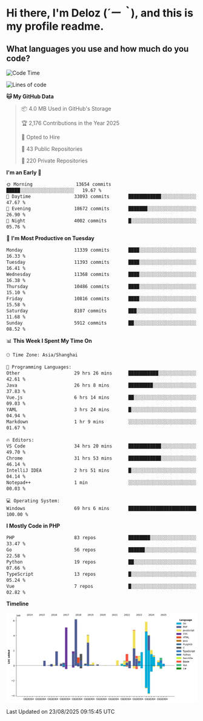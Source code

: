 # **Hi there, I'm Deloz (*´ー｀*), and this is my profile readme.**

## **What languages you use and how much do you code?**

<!--START_SECTION:waka-->
![Code Time](http://img.shields.io/badge/Code%20Time-7%2C237%20hrs%2010%20mins-blue)

![Lines of code](https://img.shields.io/badge/From%20Hello%20World%20I%27ve%20Written-52.6%20million%20lines%20of%20code-blue)

**🐱 My GitHub Data** 

> 📦 4.0 MB Used in GitHub's Storage 
 > 
> 🏆 2,176 Contributions in the Year 2025
 > 
> 💼 Opted to Hire
 > 
> 📜 43 Public Repositories 
 > 
> 🔑 220 Private Repositories 
 > 
**I'm an Early 🐤** 

```text
🌞 Morning                13654 commits       █████░░░░░░░░░░░░░░░░░░░░   19.67 % 
🌆 Daytime                33093 commits       ████████████░░░░░░░░░░░░░   47.67 % 
🌃 Evening                18672 commits       ███████░░░░░░░░░░░░░░░░░░   26.90 % 
🌙 Night                  4002 commits        █░░░░░░░░░░░░░░░░░░░░░░░░   05.76 % 
```
📅 **I'm Most Productive on Tuesday** 

```text
Monday                   11339 commits       ████░░░░░░░░░░░░░░░░░░░░░   16.33 % 
Tuesday                  11393 commits       ████░░░░░░░░░░░░░░░░░░░░░   16.41 % 
Wednesday                11368 commits       ████░░░░░░░░░░░░░░░░░░░░░   16.38 % 
Thursday                 10486 commits       ████░░░░░░░░░░░░░░░░░░░░░   15.10 % 
Friday                   10816 commits       ████░░░░░░░░░░░░░░░░░░░░░   15.58 % 
Saturday                 8107 commits        ███░░░░░░░░░░░░░░░░░░░░░░   11.68 % 
Sunday                   5912 commits        ██░░░░░░░░░░░░░░░░░░░░░░░   08.52 % 
```


📊 **This Week I Spent My Time On** 

```text
🕑︎ Time Zone: Asia/Shanghai

💬 Programming Languages: 
Other                    29 hrs 26 mins      ███████████░░░░░░░░░░░░░░   42.61 % 
Java                     26 hrs 8 mins       █████████░░░░░░░░░░░░░░░░   37.83 % 
Vue.js                   6 hrs 14 mins       ██░░░░░░░░░░░░░░░░░░░░░░░   09.03 % 
YAML                     3 hrs 24 mins       █░░░░░░░░░░░░░░░░░░░░░░░░   04.94 % 
Markdown                 1 hr 9 mins         ░░░░░░░░░░░░░░░░░░░░░░░░░   01.67 % 

🔥 Editors: 
VS Code                  34 hrs 20 mins      ████████████░░░░░░░░░░░░░   49.70 % 
Chrome                   31 hrs 53 mins      ████████████░░░░░░░░░░░░░   46.14 % 
IntelliJ IDEA            2 hrs 51 mins       █░░░░░░░░░░░░░░░░░░░░░░░░   04.14 % 
Notepad++                1 min               ░░░░░░░░░░░░░░░░░░░░░░░░░   00.03 % 

💻 Operating System: 
Windows                  69 hrs 6 mins       █████████████████████████   100.00 % 
```

**I Mostly Code in PHP** 

```text
PHP                      83 repos            ████████░░░░░░░░░░░░░░░░░   33.47 % 
Go                       56 repos            ██████░░░░░░░░░░░░░░░░░░░   22.58 % 
Python                   19 repos            ██░░░░░░░░░░░░░░░░░░░░░░░   07.66 % 
TypeScript               13 repos            █░░░░░░░░░░░░░░░░░░░░░░░░   05.24 % 
Vue                      7 repos             █░░░░░░░░░░░░░░░░░░░░░░░░   02.82 % 
```



**Timeline**

![Lines of Code chart](https://raw.githubusercontent.com/deloz/deloz/main/assets/bar_graph.png)


 Last Updated on 23/08/2025 09:15:45 UTC
<!--END_SECTION:waka-->
